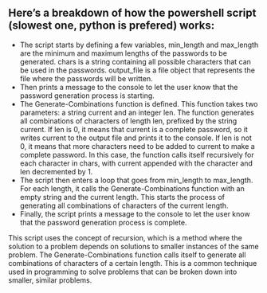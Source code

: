 ## Here’s a breakdown of how the powershell script (slowest one, python is prefered) works:
- The script starts by defining a few variables, min_length and max_length are the minimum and maximum lengths of the passwords to be generated. chars is a string containing all possible characters that can be used in the passwords. output_file is a file object that represents the file where the passwords will be written.
- Then prints a message to the console to let the user know that the password generation process is starting.
- The Generate-Combinations function is defined. This function takes two parameters: a string current and an integer len. The function generates all combinations of characters of length len, prefixed by the string current. If len is 0, it means that current is a complete password, so it writes current to the output file and prints it to the console. If len is not 0, it means that more characters need to be added to current to make a complete password. In this case, the function calls itself recursively for each character in chars, with current appended with the character and len decremented by 1.
- The script then enters a loop that goes from min_length to max_length. For each length, it calls the Generate-Combinations function with an empty string and the current length. This starts the process of generating all combinations of characters of the current length.
- Finally, the script prints a message to the console to let the user know that the password generation process is complete.

This script uses the concept of recursion, which is a method where the solution to a problem depends on solutions to smaller instances of the same problem. The Generate-Combinations function calls itself to generate all combinations of characters of a certain length. This is a common technique used in programming to solve problems that can be broken down into smaller, similar problems.
